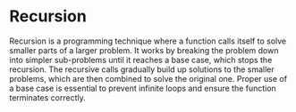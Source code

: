 # Recursion
Recursion is a programming technique where a function calls itself to solve smaller parts of a larger problem. It works by breaking the problem down into simpler sub-problems until it reaches a base case, which stops the recursion. The recursive calls gradually build up solutions to the smaller problems, which are then combined to solve the original one. Proper use of a base case is essential to prevent infinite loops and ensure the function terminates correctly.
